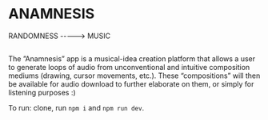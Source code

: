 # ANAMNESIS
RANDOMNESS -----> MUSIC

##
The ”Anamnesis” app is a musical-idea creation platform that allows a user to generate loops of audio from unconventional and intuitive composition mediums (drawing, cursor movements, etc.). These “compositions” will then be available for audio download to further elaborate on them, or simply for listening purposes :)


To run:
clone, 
run `npm i`
and `npm run dev`.





